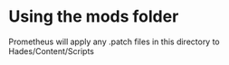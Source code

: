 # Using the mods folder
Prometheus will apply any .patch files in this directory to Hades/Content/Scripts
